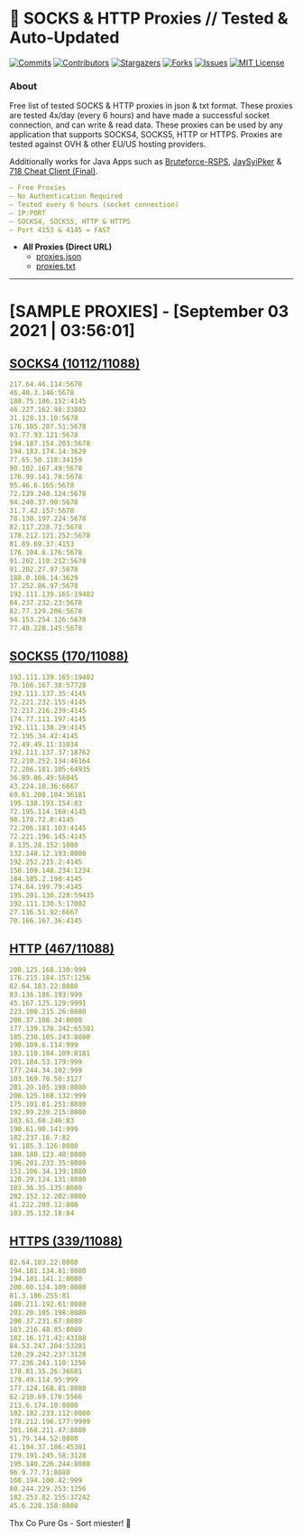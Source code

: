 <!-- MARKDOWN LINKS & IMAGES -->
<!-- https://www.markdownguide.org/basic-syntax/#reference-style-links -->
[contributors-shield]: https://img.shields.io/github/contributors/KaiBurton/free-proxies-autoupdated?style=for-the-badge
[contributors-url]: https://github.com/KaiBurton/free-proxies-autoupdated/graphs/contributors
[forks-shield]: https://img.shields.io/github/forks/KaiBurton/free-proxies-autoupdated?style=for-the-badge
[forks-url]: https://github.com/KaiBurton/free-proxies-autoupdated/network/members
[stars-shield]: https://img.shields.io/github/stars/KaiBurton/free-proxies-autoupdated?style=for-the-badge
[stars-url]: https://github.com/KaiBurton/free-proxies-autoupdated/stargazers
[issues-shield]: https://img.shields.io/github/issues/KaiBurton/free-proxies-autoupdated?style=for-the-badge
[issues-url]: https://github.com/KaiBurton/free-proxies-autoupdated/issues
[license-shield]: https://img.shields.io/github/license/KaiBurton/free-proxies-autoupdated?style=for-the-badge
[license-url]: https://github.com/KaiBurton/free-proxies-autoupdated/blob/main/LICENSE
[commit-shield]: https://img.shields.io/github/last-commit/KaiBurton/free-proxies-autoupdated?style=for-the-badge
[commit-url]: https://github.com/KaiBurton/free-proxies-autoupdated/commits/main

# 🎁 SOCKS & HTTP Proxies // Tested & Auto-Updated

[![Commits][commit-shield]][commit-url]
[![Contributors][contributors-shield]][contributors-url]
[![Stargazers][stars-shield]][stars-url]
[![Forks][forks-shield]][forks-url]
[![Issues][issues-shield]][issues-url]
[![MIT License][license-shield]][license-url]

### About
Free list of tested SOCKS & HTTP proxies in json & txt format. These proxies are tested 4x/day (every 6 hours) and have made a successful socket connection, and can write & read data. These proxies can be used by any application that supports SOCKS4, SOCKS5, HTTP or HTTPS. Proxies are tested against OVH & other EU/US hosting providers.

Additionally works for Java Apps such as [Bruteforce-RSPS](https://github.com/KaiBurton/Bruteforce-RSPS), [JaySyiPker](https://github.com/JayArrowz/JaySyiPker) & [718 Cheat Client (Final)](https://github.com/KaiBurton/718-Cheat-Client-Final). 

```yaml
— Free Proxies
— No Authentication Required
— Tested every 6 hours (socket connection)
— IP:PORT
— SOCKS4, SOCKS5, HTTP & HTTPS
— Port 4153 & 4145 = FAST
```

- **All Proxies (Direct URL)**
  - [proxies.json](https://raw.githubusercontent.com/KaiBurton/free-proxies-autoupdated/main/proxies.json)
  - [proxies.txt](https://raw.githubusercontent.com/KaiBurton/free-proxies-autoupdated/main/proxies.txt)

---

# [SAMPLE PROXIES] - [September 03 2021 | 03:56:01]

## [SOCKS4 (10112/11088)](https://raw.githubusercontent.com/KaiBurton/free-proxies-autoupdated/main/proxies-socks4.txt)
```yaml
217.64.46.114:5678
46.40.3.146:5678
188.75.186.152:4145
46.227.162.98:33802
31.128.13.10:5678
176.105.207.51:5678
93.77.93.121:5678
194.187.154.203:5678
194.183.174.14:3629
77.65.50.118:34159
90.102.167.49:5678
176.99.141.78:5678
95.46.6.165:5678
72.139.240.124:5678
94.240.37.90:5678
31.7.42.157:5678
78.130.197.224:5678
82.117.228.73:5678
178.212.121.252:5678
81.89.69.37:4153
176.104.8.176:5678
91.202.110.212:5678
91.202.27.97:5678
188.0.108.14:3629
37.252.86.97:5678
192.111.139.165:19402
84.237.232.23:5678
82.77.129.206:5678
94.153.254.126:5678
77.48.228.145:5678
```

## [SOCKS5 (170/11088)](https://raw.githubusercontent.com/KaiBurton/free-proxies-autoupdated/main/proxies-socks5.txt)
```yaml
192.111.139.165:19402
70.166.167.38:57728
192.111.137.35:4145
72.221.232.155:4145
72.217.216.239:4145
174.77.111.197:4145
192.111.138.29:4145
72.195.34.42:4145
72.49.49.11:31034
192.111.137.37:18762
72.210.252.134:46164
72.206.181.105:64935
36.89.86.49:56845
43.224.10.36:6667
69.61.200.104:36181
195.138.193.154:83
72.195.114.169:4145
98.178.72.8:4145
72.206.181.103:4145
72.221.196.145:4145
8.135.28.152:1080
132.148.12.193:8000
192.252.215.2:4145
150.109.148.234:1234
184.185.2.190:4145
174.64.199.79:4145
195.201.130.228:59435
192.111.130.5:17002
27.116.51.92:6667
70.166.167.36:4145
```

## [HTTP (467/11088)](https://raw.githubusercontent.com/KaiBurton/free-proxies-autoupdated/main/proxies-http.txt)
```yaml
200.125.168.130:999
176.215.184.157:1256
82.64.183.22:8080
83.136.186.193:999
45.167.125.129:9991
223.100.215.26:8080
200.37.108.34:8080
177.139.176.242:65301
185.230.105.243:8080
190.109.6.114:999
103.110.184.109:8181
201.184.53.179:999
177.244.34.102:999
103.169.70.50:3127
201.20.105.198:8080
200.125.168.132:999
175.101.81.251:8080
192.99.239.215:8080
103.61.68.246:83
190.61.90.141:999
182.237.16.7:82
91.185.3.126:8080
180.180.123.40:8080
196.201.233.35:8080
151.106.34.139:1080
120.29.124.131:8080
103.36.35.135:8080
202.152.12.202:8080
41.222.209.12:808
103.35.132.18:84
```

## [HTTPS (339/11088)](https://raw.githubusercontent.com/KaiBurton/free-proxies-autoupdated/main/proxies-https.txt)
```yaml
82.64.183.22:8080
194.181.134.81:8080
194.181.141.1:8080
200.60.124.109:8080
81.3.186.255:81
180.211.192.61:8080
201.20.105.198:8080
200.37.231.67:8080
103.216.48.85:8080
182.16.171.42:43188
84.53.247.204:53281
120.29.242.237:3128
77.236.241.110:1256
170.81.35.26:36681
179.49.114.95:999
177.124.168.81:8080
62.210.69.176:5566
213.6.174.10:8080
102.182.233.112:8080
178.212.196.177:9999
201.168.211.47:8080
51.79.144.52:8080
41.194.37.106:45381
179.191.245.58:3128
195.140.226.244:8080
96.9.77.71:8080
168.194.100.42:999
80.244.229.253:1256
182.253.82.155:37242
45.6.228.158:8080
```



Thx Co Pure Gs - Sort miester! 💟